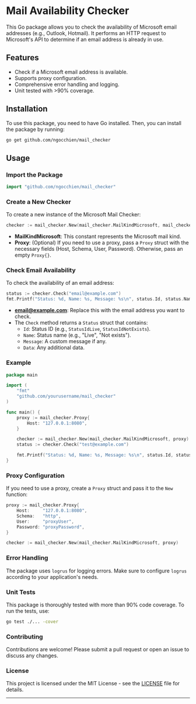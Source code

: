 # Mail Availability Checker

This Go package allows you to check the availability of Microsoft email addresses (e.g., Outlook, Hotmail). It performs an HTTP request to Microsoft's API to determine if an email address is already in use.

## Features

- Check if a Microsoft email address is available.
- Supports proxy configuration.
- Comprehensive error handling and logging.
- Unit tested with >90% coverage.

## Installation

To use this package, you need to have Go installed. Then, you can install the package by running:

```bash
go get github.com/ngocchien/mail_checker
```

## Usage

### Import the Package

```go
import "github.com/ngocchien/mail_checker"
```

### Create a New Checker

To create a new instance of the Microsoft Mail Checker:

```go
checker := mail_checker.New(mail_checker.MailKindMicrosoft, mail_checker.Proxy{})
```

- **MailKindMicrosoft**: This constant represents the Microsoft mail kind.
- **Proxy**: (Optional) If you need to use a proxy, pass a `Proxy` struct with the necessary fields (Host, Schema, User, Password). Otherwise, pass an empty `Proxy{}`.

### Check Email Availability

To check the availability of an email address:

```go
status := checker.Check("email@example.com")
fmt.Printf("Status: %d, Name: %s, Message: %s\n", status.Id, status.Name, status.Message)
```

- **email@example.com**: Replace this with the email address you want to check.
- The `Check` method returns a `Status` struct that contains:
    - `Id`: Status ID (e.g., `StatusIdLive`, `StatusIdNotExists`).
    - `Name`: Status name (e.g., "Live", "Not exists").
    - `Message`: A custom message if any.
    - `Data`: Any additional data.

### Example

```go
package main

import (
	"fmt"
	"github.com/yourusername/mail_checker"
)

func main() {
	proxy := mail_checker.Proxy{
		Host: "127.0.0.1:8080",
	}

	checker := mail_checker.New(mail_checker.MailKindMicrosoft, proxy)
	status := checker.Check("test@example.com")

	fmt.Printf("Status: %d, Name: %s, Message: %s\n", status.Id, status.Name, status.Message)
}
```

### Proxy Configuration

If you need to use a proxy, create a `Proxy` struct and pass it to the `New` function:

```go
proxy := mail_checker.Proxy{
	Host:     "127.0.0.1:8080",
	Schema:   "http",
	User:     "proxyUser",
	Password: "proxyPassword",
}

checker := mail_checker.New(mail_checker.MailKindMicrosoft, proxy)
```

### Error Handling

The package uses `logrus` for logging errors. Make sure to configure `logrus` according to your application's needs.

### Unit Tests

This package is thoroughly tested with more than 90% code coverage. To run the tests, use:

```bash
go test ./... -cover
```

### Contributing

Contributions are welcome! Please submit a pull request or open an issue to discuss any changes.

### License

This project is licensed under the MIT License - see the [LICENSE](LICENSE) file for details.

---